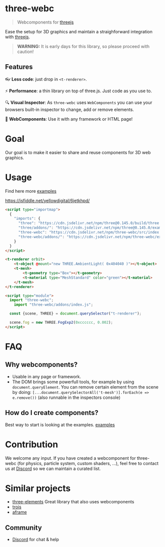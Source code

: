 # three-webc

> Webcomponents for [threejs]

Ease the setup for 3D graphics and maintain a straighforward integration with [threejs].

> **WARNING:** It is early days for this library, so please proceed with caution!

## Features

:eyeglasses: **Less code**: just drop in `<t-renderer>`.

:zap: **Performance**: a thin library on top of three.js. Just code as you use to.

:mag: **Visual Inspector**: As `three-webc` uses `WebComponents` you can use your browsers built-in inspector to change, add or remove elements.

:statue_of_liberty: **WebComponents**: Use it with any framework or HTML page!

# Goal
Our goal is to make it easier to share and reuse components for 3D web graphics.

# Usage
Find here more [examples](/three-webc/examples/list.html)

https://jsfiddle.net/yellowdigital/6jetkhpd/
```html
<script type="importmap">
  {
    "imports": {
      "three": "https://cdn.jsdelivr.net/npm/three@0.145.0/build/three.module.js",
      "three/addons/": "https://cdn.jsdelivr.net/npm/three@0.145.0/examples/jsm/",
      "three-webc": "https://cdn.jsdelivr.net/npm/three-webc/src/index.js",
      "three-webc/addons/": "https://cdn.jsdelivr.net/npm/three-webc/examples/addons/"
    }
  }
</script>

<t-renderer orbit>
	<t-object @mount="new THREE.AmbientLight( 0x404040 )"></t-object>
	<t-mesh>
		<t-geometry type="Box"></t-geometry>
		<t-material type="MeshStandard" color="green"></t-material>
	</t-mesh>
</t-renderer>

<script type="module">
  import "three-webc";
	import "three-webc/addons/index.js";

  const {scene, THREE} = document.querySelector("t-renderer");

  scene.fog = new THREE.FogExp2(0xcccccc, 0.002);
</script>
```

# FAQ
## Why webcomponents?
- Usable in any page or framework.
- The DOM brings some powerfull tools, for example by using `document.queryElement`. You can remove certain element from the scene by doing: `[...document.querySelectorAll('t-mesh')].forEach(e => e.remove())` (also runnable in the inspectors console)

## How do I create components?
Best way to start is looking at the examples. [examples](/three-webc/examples/list.html)

# Contribution
We welcome any input. If you have created a webcomponent for three-webc (for physics, particle system, custom shaders, ...), feel free to contact us at [Discord] so we can maintain a curated list.

# Similar projects
- [three-elements](https://github.com/hmans/three-elements) Great library that also uses webcomponents
- [trois](https://github.com/troisjs/trois) 
- [aframe](https://aframe.io) 

## Community

- [Discord] for chat & help

[discord]: https://discord.gg/fatjexFHNr
[threejs]: https://github.com/mrdoob/three.js
